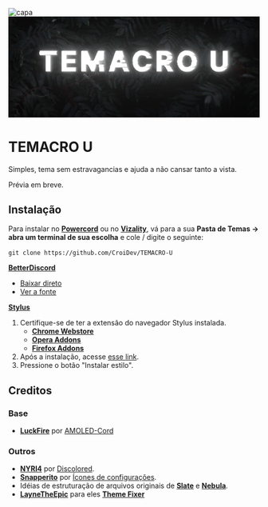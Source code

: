 ![capa](https://raw.githubusercontent.com/CroiDev/TEMACRO-U/main/ativos/leiame/TEMACRO-U.gif) 
![banner](https://raw.githubusercontent.com/CroiDev/TEMACRO-U/main/ativos/leiame/banner.png)

# TEMACRO U
Simples, tema sem estravagancias e ajuda a não cansar tanto a vista.

Prévia em breve.
<!--![previa](link da previa)-->

## Instalação
Para instalar no **[Powercord](http://powercord.dev/)** ou no **[Vizality](https://vizality.com/)**, vá para a sua **Pasta de Temas -> abra um terminal de sua escolha** e cole / digite o seguinte:
```
git clone https://github.com/CroiDev/TEMACRO-U
```

**[BetterDiscord](https://betterdiscord.app/)**
<!-- - [Direct Download](https://betterdiscord.net/ghdl?id=3625) -->
- [Baixar direto](https://github.com/CroiDev/TEMACRO-U/releases/download/v1.0.0/TEMACRO-U.theme.css) <!-- link temporario -->
- [Ver a fonte](https://CroiDev.github.io/TEMACRO-U/cdf/support/compilado.css)

**[Stylus](https://github.com/openstyles/stylus)**
1. Certifique-se de ter a extensão do navegador Stylus instalada.
    - **[Chrome Webstore](https://chrome.google.com/webstore/detail/stylus/clngdbkpkpeebahjckkjfobafhncgmne)**
    - **[Opera Addons](https://addons.opera.com/pt-br/extensions/details/stylus/)**
    - **[Firefox Addons](https://addons.mozilla.org/pt-BR/firefox/addon/styl-us/)**
2. Após a instalação, acesse [esse link](https://CroiDev.github.io/TEMACRO-U/cdf/support/TEMACRO-U.user.css).
3. Pressione o botão "Instalar estilo".

## Creditos

### Base
- **[LuckFire](https://github.com/LuckFire)** por [AMOLED-Cord](https://github.com/LuckFire/AMOLED-Cord)

### Outros
- **[NYRI4](https://github.com/NYRI4)** por [Discolored](https://github.com/NYRI4/Discolored).
- **[Snapperito](https://github.com/Snapperito/)** por [Ícones de configurações](https://github.com/snappercord/Settings-Icons).
- Idéias de estruturação de arquivos originais de **[Slate](https://github.com/DiscordStyles/Slate)** e **[Nebula](https://github.com/Loremly/Nebula)**.
- **[LayneTheEpic](https://github.com/laynetheepic)** para eles **[Theme Fixer](https://laynetheepic.github.io/projects/pc-theme-converter/)**
